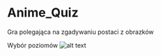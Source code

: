 # Anime_Quiz

Gra polegająca na zgadywaniu postaci z obrazków

Wybór poziomów
![alt text](http://i.imgur.com/TKBUihE.png)
